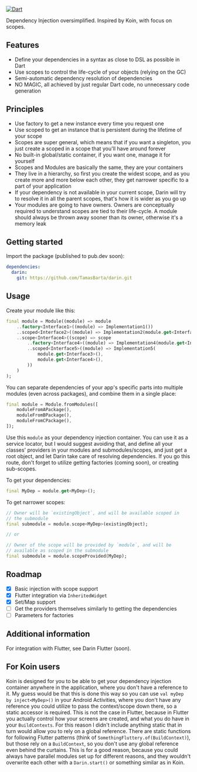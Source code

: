 [![Dart](https://github.com/TamasBarta/darin/actions/workflows/dart.yml/badge.svg?branch=main)](https://github.com/TamasBarta/darin/actions/workflows/dart.yml)

Dependency Injection oversimplified. Inspired by Koin, with focus on scopes.

## Features

- Define your dependencies in a syntax as close to DSL as possible in Dart
- Use scopes to control the life-cycle of your objects (relying on the GC)
- Semi-automatic dependency resolution of dependencies
- NO MAGIC, all achieved by just regular Dart code, no unnecessary code generation

## Principles

- Use factory to get a new instance every time you request one
- Use scoped to get an instance that is persistent during the lifetime of your scope
- Scopes are super general, which means that if you want a singleton, you just create a scoped in a scope that you'll have around forever
- No built-in global/static container, if you want one, manage it for yourself 
- Scopes and Modules are basically the same, they are your containers
- They live in a hierarchy, so first you create the widest scope, and as you create more and more below each other, they get narrower specific to a part of your application
- If your dependency is not available in your current scope, Darin will try to resolve it in all the parent scopes, that's how it is wider as you go up
- Your modules are going to have owners. Owners are conceptually required to understand scopes are tied to their life-cycle. A module should always be thrown away sooner than its owner, otherwise it's a memory leak

## Getting started

Import the package (published to pub.dev soon):

```yml
dependencies:
  darin:
    git: https://github.com/TamasBarta/darin.git
```

## Usage

Create your module like this:

```dart
final module = Module((module) => module
    ..factory<Interface1>((module) => Implementation1())
    ..scoped<Interface2>((module) => Implementation2(module.get<Interface1>()))
    ..scope<Interface4>((scope) => scope
        ..factory<Interface4>((module) => Implementation4(module.get<Interface3>()))
        ..scoped<Interface5>((module) => Implementation5(
            module.get<Interface3>(),
            module.get<Interface4>(),
        ))
    )
);
```

You can separate dependencies of your app's specific parts into multiple modules (even across packages), and combine them in a single place:

```dart
final module = Module.fromModules([
    moduleFromAPackage(),
    moduleFromBPackage(),
    moduleFromCPackage(),
]);
```

Use this `module` as your dependency injection container. You can use it as a service locator, but I would suggest avoiding that, and define all your classes' providers in your modules and submodules/scopes, and just get a root object, and let Darin take care of resolving dependencies. If you go this route, don't forget to utilize getting factories (coming soon), or creating sub-scopes.

To get your dependencies:

```dart
final MyDep = module.get<MyDep>();
```

To get narrower scopes:

```dart
// Owner will be `existingObject`, and will be available scoped in
// the submodule
final submodule = module.scope<MyDep>(existingObject);

// or

// Owner of the scope will be provided by `module`, and will be
// available as scoped in the submodule
final submodule = module.scopeProvided(MyDep);
```

## Roadmap

- [x] Basic injection with scope support
- [x] Flutter integration via `InheritedWidget`
- [x] Set/Map support
- [ ] Get the providers themselves similarly to getting the dependencies
- [ ] Parameters for factories

## Additional information

For integration with Flutter, see Darin Flutter (soon).

## For Koin users

Koin is designed for you to be able to get your dependency injection container anywhere in the application, where you don't have a reference to it. My guess would be that this is done this way so you can use `val myDep by inject<MyDep>()` in your Android Activities, where you don't have any reference you could utilize to pass the context/scope down there, so a static accessor is required. This is not the case in Flutter, because in Flutter you actually control how your screens are created, and what you do have in your `BuildContexts`. For this reason I didn't include anything static that in turn would allow you to rely on a global reference. There are static functions for following Flutter patterns (think of `SomethingFluttery.of(BuildContext)`), but those rely on a `BuildContext`, so you don't use any global reference even behind the curtains. This is for a good reason, because you could always have parallel modules set up for different reasons, and they wouldn't overwrite each other with a `Darin.start()` or something similar as in Koin.
